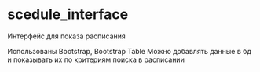 # scedule_interface
Интерфейс для показа расписания

Использованы Bootstrap, Bootstrap Table
Можно добавлять данные в бд и показывать их по критериям поиска в расписании
